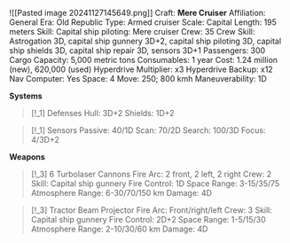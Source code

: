 ![[Pasted image 20241127145649.png]]
Craft: **Mere Cruiser**
Affiliation: General
Era: Old Republic
Type: Armed cruiser
Scale: Capital
Length: 195 meters
Skill: Capital ship piloting: Mere cruiser
Crew: 35
Crew Skill: Astrogation 3D, capital ship gunnery 3D+2, capital ship piloting 3D, capital ship shields 3D, capital ship repair 3D, sensors 3D+1
Passengers: 300
Cargo Capacity: 5,000 metric tons
Consumables: 1 year
Cost: 1.24 million (new), 620,000 (used)
Hyperdrive Multiplier: x3
Hyperdrive Backup: x12
Nav Computer: Yes
Space: 4
Move: 250; 800 kmh
Maneuverability: 1D

**Systems**
> [!_1] Defenses
> Hull: 3D+2
> Shields: 1D+2

> [!_1] Sensors
> Passive: 40/1D
> Scan: 70/2D
> Search: 100/3D
> Focus: 4/3D+2

**Weapons**
> [!_3] 6 Turbolaser Cannons
> Fire Arc: 2 front, 2 left, 2 right
> Crew: 2
> Skill: Capital ship gunnery
> Fire Control: 1D
> Space Range: 3-15/35/75
> Atmosphere Range: 6-30/70/150 km
> Damage: 4D

> [!_3] Tractor Beam Projector
> Fire Arc: Front/right/left
> Crew: 3
> Skill: Capital ship gunnery
> Fire Control: 2D+2
> Space Range: 1-5/15/30
> Atmosphere Range: 2-10/30/60 km
> Damage: 4D
